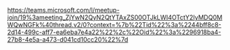 https://teams.microsoft.com/l/meetup-join/19%3ameeting_ZjYwN2QyN2QtYTAxZS00OTJkLWI4OTctY2IyMDQ0MWQwNGFk%40thread.v2/0?context=%7b%22Tid%22%3a%2244bff8c8-2d14-499c-aff7-ea6eba7e4a22%22%2c%22Oid%22%3a%2296918ba4-27b8-4e5a-a473-d041cd10cc20%22%7d
